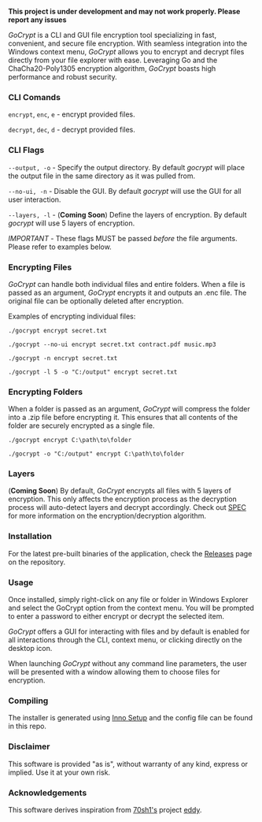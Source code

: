 **This project is under development and may not work properly. Please report any issues**

_GoCrypt_ is a CLI and GUI file encryption tool specializing in fast, convenient, and secure file encryption. With seamless integration into the Windows context menu, _GoCrypt_ allows you to encrypt and decrypt files directly from your file explorer with ease. Leveraging Go and the ChaCha20-Poly1305 encryption algorithm, _GoCrypt_ boasts high performance and robust security.

### CLI Comands
`encrypt`, `enc`, `e` - encrypt provided files.

`decrypt`, `dec`, `d` - decrypt provided files.

### CLI Flags
`--output, -o` - Specify the output directory. By default _gocrypt_ will place the output file in the same directory as it was pulled from.

`--no-ui, -n` - Disable the GUI. By default _gocrypt_ will use the GUI for all user interaction.

`--layers, -l` - (**Coming Soon**) Define the layers of encryption. By default _gocrypt_ will use 5 layers of encryption.

*IMPORTANT* - These flags MUST be passed _before_ the file arguments. Please refer to examples below.

### Encrypting Files
_GoCrypt_ can handle both individual files and entire folders. When a file is passed as an argument, _GoCrypt_ encrypts it and outputs an .enc file. The original file can be optionally deleted after encryption.

Examples of encrypting individual files:
```
./gocrypt encrypt secret.txt
```
```
./gocrypt --no-ui encrypt secret.txt contract.pdf music.mp3
```
```
./gocrypt -n encrypt secret.txt
```
```
./gocrypt -l 5 -o "C:/output" encrypt secret.txt
```

### Encrypting Folders

When a folder is passed as an argument, _GoCrypt_ will compress the folder into a .zip file before encrypting it. This ensures that all contents of the folder are securely encrypted as a single file.
```
./gocrypt encrypt C:\path\to\folder
```
```
./gocrypt -o "C:/output" encrypt C:\path\to\folder
```

### Layers

(**Coming Soon**)
By default, _GoCrypt_ encrypts all files with 5 layers of encryption. This only affects the encryption process as the decryption process will auto-detect layers and decrypt accordingly. Check out [SPEC](https://github.com/queball1999/GoCrypt/blob/main/SPEC.md) for more information on the encryption/decryption algorithm.

### Installation

For the latest pre-built binaries of the application, check the [Releases](https://github.com/queball1999/GoCrypt/releases) page on the repository.

### Usage

Once installed, simply right-click on any file or folder in Windows Explorer and select the GoCrypt option from the context menu. You will be prompted to enter a password to either encrypt or decrypt the selected item.

_GoCrypt_ offers a GUI for interacting with files and by default is enabled for all interactions through the CLI, context menu, or clicking directly on the desktop icon. 

When launching _GoCrypt_ without any command line parameters, the user will be presented with a window allowing them to choose files for encryption.

### Compiling

The installer is generated using [Inno Setup](https://jrsoftware.org/isinfo.php) and the config file can be found in this repo.

### Disclaimer

This software is provided "as is", without warranty of any kind, express or implied. Use it at your own risk.

### Acknowledgements

This software derives inspiration from [70sh1's](https://github.com/70sh1) project [eddy](https://github.com/70sh1/eddy/tree/main).